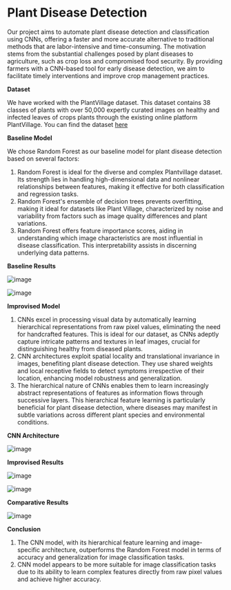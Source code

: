 # Plant Disease Detection

Our project aims to automate plant disease detection and classification using CNNs, offering a faster and more accurate alternative to traditional methods that are labor-intensive and time-consuming. 
The motivation stems from the substantial challenges posed by plant diseases to agriculture, such as crop loss and compromised food security. 
By providing farmers with a CNN-based tool for early disease detection, we aim to facilitate timely interventions and improve crop management practices.

**Dataset**

We have worked with the PlantVillage dataset. This dataset contains 38 classes of plants with over 50,000 expertly curated images on healthy and infected leaves of crops plants through the existing online platform PlantVillage. You can find the dataset [here](https://github.com/spMohanty/PlantVillage-Dataset)

**Baseline Model**

  We chose Random Forest as our baseline model for plant disease detection based on several factors:
  
1. Random Forest is ideal for the diverse and complex Plantvillage dataset. Its strength lies in handling high-dimensional data and nonlinear relationships between features, making it effective for both classification and regression tasks.
2. Random Forest's ensemble of decision trees prevents overfitting, making it ideal for datasets like Plant Village, characterized by noise and variability from factors such as image quality differences and plant variations.
3. Random Forest offers feature importance scores, aiding in understanding which image characteristics are most influential in disease classification. This interpretability assists in discerning underlying data patterns.

**Baseline Results**

![image](https://github.com/user-attachments/assets/1995075a-1440-4742-b2c3-17cd82b66ce0)

![image](https://github.com/user-attachments/assets/d3eeb17b-7fed-4fc8-91f9-0c29cdff2c5c)


**Improvised Model**

1. CNNs excel in processing visual data by automatically learning hierarchical representations from raw pixel values, eliminating the need for handcrafted features. This is ideal for our dataset, as CNNs adeptly capture intricate patterns and textures in leaf images, crucial for distinguishing healthy from diseased plants.
2. CNN architectures exploit spatial locality and translational invariance in images, benefiting plant disease detection. They use shared weights and local receptive fields to detect symptoms irrespective of their location, enhancing model robustness and generalization.
3. The hierarchical nature of CNNs enables them to learn increasingly abstract representations of features as information flows through successive layers. This hierarchical feature learning is particularly beneficial for plant disease detection, where diseases may manifest in subtle variations across different plant species and environmental conditions.

**CNN Architecture**

![image](https://github.com/user-attachments/assets/1b2b4b6e-4984-4477-a36d-b47cea326477)

**Improvised Results**

![image](https://github.com/user-attachments/assets/0ea317a1-4986-485e-a79d-19377f446823)

![image](https://github.com/user-attachments/assets/1e33e0bb-7f02-41b7-9487-9b858959981e)

**Comparative Results**

![image](https://github.com/user-attachments/assets/ec13efd8-7532-40d5-9b85-4cb16f157893)

**Conclusion**

1. The CNN model, with its hierarchical feature learning and image-specific architecture, outperforms the Random Forest model in terms of accuracy and generalization for image classification tasks.
2. CNN model appears to be more suitable for image classification tasks due to its ability to learn complex features directly from raw pixel values and achieve higher accuracy.

